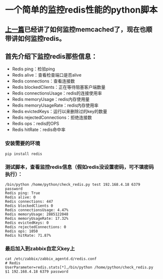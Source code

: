 # 一个简单的监控redis性能的python脚本


## [上一篇](http://blog.51cto.com/legehappy/2145967)已经讲了如何监控memcached了，现在也顺带讲如何监控redis。

## 首先介绍下监控redis那些信息：
* Redis ping：检验ping
* Redis alive：查看检查端口是否alive
* Redis connections：查看连接数
* Redis blockedClients：正在等待阻塞客户端数量
* Redis connectionsUsage：redis的连接使用率
* Redis memoryUsage：redis内存使用量
* Redis memoryUsageRate：redis内存使用率
* Redis evictedKeys：运行以来删除过的key的数量
* Redis rejectedConnections：拒绝连接数
* Redis ops：redis的OPS
* Redis hitRate：redis命中率



### 安装需要的环境

```
pip install redis
```


### 测试脚本，查看监控redis信息（假如redis没设置密码，可不填密码执行）：

``` 
/bin/python /home/python/check_redis.py test 192.168.4.18 6379 password
Redis ping: True
Redis alive: 0
Redis connections: 447
Redis blockedClients 0
Redis connectionsUsage: 4.47%
Redis memoryUsage: 2885122048
Redis memoryUsageRate: 17.32%
Redis evictedKeys: 0
Redis rejectedConnections: 0
Redis ops: 1050
Redis hitRate: 71.87%
```

### 最后加入到zabbix自定义key上


```
cat /etc/zabbix/zabbix_agentd.d/redis.conf
# Redis
UserParameter=redis.stats[*],/bin/python /home/python/check_redis.py $1 192.168.4.18 6379 password
```
